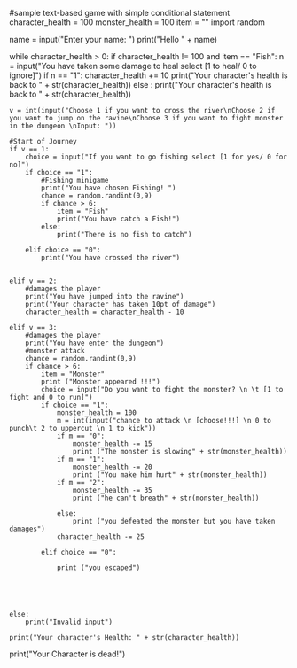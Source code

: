 #sample text-based game with simple conditional statement
character_health = 100
monster_health = 100
item = ""
import random   

name = input("Enter your name: ")
print("Hello " + name)

while character_health > 0:
    if character_health != 100 and item == "Fish":
        n = input("You have taken some damage to heal select [1 to heal/ 0 to ignore]")
        if n == "1":
            character_health += 10
            print("Your character's health is back to " + str(character_health))
        else :
             print("Your character's health is back to " + str(character_health))

    v = int(input("Choose 1 if you want to cross the river\nChoose 2 if you want to jump on the ravine\nChoose 3 if you want to fight monster in the dungeon \nInput: "))

    #Start of Journey
    if v == 1: 
        choice = input("If you want to go fishing select [1 for yes/ 0 for no]")
        if choice == "1":
            #Fishing minigame
            print("You have chosen Fishing! ")
            chance = random.randint(0,9)
            if chance > 6:
                item = "Fish"
                print("You have catch a Fish!")
            else:
                print("There is no fish to catch")

        elif choice == "0":
            print("You have crossed the river")


    elif v == 2:
        #damages the player
        print("You have jumped into the ravine")
        print("Your character has taken 10pt of damage")
        character_health = character_health - 10

    elif v == 3:
        #damages the player
        print("You have enter the dungeon")
        #monster attack
        chance = random.randint(0,9)
        if chance > 6:
            item = "Monster"
            print ("Monster appeared !!!")
            choice = input("Do you want to fight the monster? \n \t [1 to fight and 0 to run]") 
            if choice == "1":
                monster_health = 100
                m = int(input("chance to attack \n [choose!!!] \n 0 to punch\t 2 to uppercut \n 1 to kick"))
                if m == "0":
                    monster_health -= 15
                    print ("The monster is slowing" + str(monster_health))
                if m == "1":
                    monster_health -= 20
                    print ("You make him hurt" + str(monster_health))
                if m == "2":
                    monster_health -= 35
                    print ("he can't breath" + str(monster_health))     
                
                else:
                    print ("you defeated the monster but you have taken damages")
                character_health -= 25
                
            elif choice == "0":

                print ("you escaped")



        

    else:
        print("Invalid input")

    print("Your character's Health: " + str(character_health))

print("Your Character is dead!")
